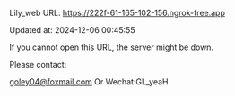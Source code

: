 Lily_web URL: https://222f-61-165-102-156.ngrok-free.app

Updated at: 2024-12-06 00:45:55

If you cannot open this URL, the server might be down.

Please contact: 

goley04@foxmail.com Or Wechat:GL_yeaH
